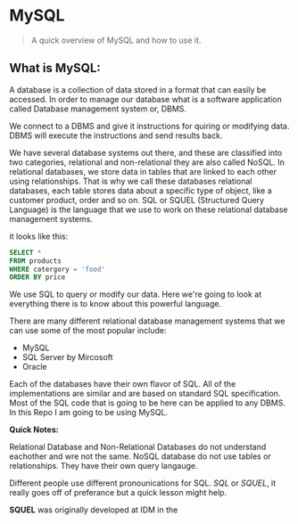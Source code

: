 # MySQL
> A quick overview of MySQL and how to use it.

## What is MySQL:

A database is a collection of data stored in a format that can easily be accessed. In order to manage our database what is a software application called Database management system or, DBMS.

We connect to a DBMS and give it instructions for quiring or modifying data. DBMS will execute the instructions and send  results back. 

We have several database systems out there, and these are classified into two categories, relational and non-relational they are also called NoSQL. In relational databases, we store data in tables that are linked to each other using relationships. That is why we call these databases relational databases, each table stores data about a specific type of object, like a customer product, order and so on. SQL or SQUEL (Structured Query Language) is the language that we use to work on these relational database management systems.

it looks like this:

```SQL
SELECT *
FROM products
WHERE catergory = 'food'
ORDER BY price
```

We use SQL to query or modify our data. Here we're going to look at everything there is to know about this powerful language. 

There are many different relational database management systems that we can use some of the most popular include:

* MySQL
* SQL Server by Mircosoft
* Oracle

Each of the databases have their own flavor of SQL. All of the implementations are similar and are based on standard SQL specification. Most of the SQL code that is going to be here can be applied to any DBMS. In this Repo I am going to be using MySQL.

**Quick Notes:**

Relational Database and Non-Relational Databases do not understand eachother and wre not the same. NoSQL database do not use tables or relationships. They have their own query langauge.

Different people use different pronounications 
for SQL. *SQL* or *SQUEL*, it really goes off of preferance but a quick lesson might help.

**SQUEL** was originally developed at IDM in the 
